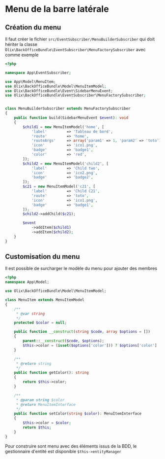 # Menu de la barre latérale


## Création du menu

Il faut créer le fichier `src/EventSubscriber/MenuBuilderSubscriber` qui doit hériter la classe ̀`Olix\BackOfficeBundle\EventSubscriber\MenuFactorySubscriber` avec comme exemple

~~~ php
<?php

namespace App\EventSubscriber;

use App\Model\MenuItem;
use Olix\BackOfficeBundle\Model\MenuItemModel;
use Olix\BackOfficeBundle\Event\SidebarMenuEvent;
use Olix\BackOfficeBundle\EventSubscriber\MenuFactorySubscriber;


class MenuBuilderSubscriber extends MenuFactorySubscriber
{
    public function build(SidebarMenuEvent $event): void
    {
        $child1 = new MenuItemModel('home', [
            'label'         => 'Tableau de bord',
            'route'         => 'home',
            'routeArgs'     => array('param1' => 1, 'param2' => 'toto'),
            'icon'          => 'ico1.png',
            'badge'         => 'badge1',
            'color'         => 'red',
        ]);
        $child2 = new MenuItemModel('child2', [
            'label'         => 'Child two',
            'icon'          => 'ico2.png',
            'badge'         => 'badge2',
        ]);
        $c21 = new MenuItemModel('c21', [
            'label'         => 'Child C21',
            'route'         => 'toto',
            'icon'          => 'ico1.png',
            'badge'         => 'badge1',
        ]);
        $child2->addChild($c21);

        $event
            ->addItem($child1)
            ->addItem($child2);
    }
}
~~~


## Customisation du menu

Il est possible de surcharger le modèle du menu pour ajouter des membres

~~~ php
<?php
namespace App\Model;

use Olix\BackOfficeBundle\Model\MenuItemModel;

class MenuItem extends MenuItemModel
{
    /**
     * @var string
     */
    protected $color = null;

    public function __construct(string $code, array $options = [])
    {
        parent::__construct($code, $options);
        $this->color = (isset($options['color'])) ? $options['color'] : null;
    }

    /**
     * @return string
     */
    public function getColor(): string
    {
        return $this->color;
    }

    /**
     * @param string $color
     * @return MenuItemInterface
     */
    public function setColor(string $color): MenuItemInterface
    {
        $this->color = $color;
        return $this;
    }
}
~~~


Pour construire sont menu avec des éléments issus de la BDD, le gestionnaire d'entité est disponible `$this->entityManager`
